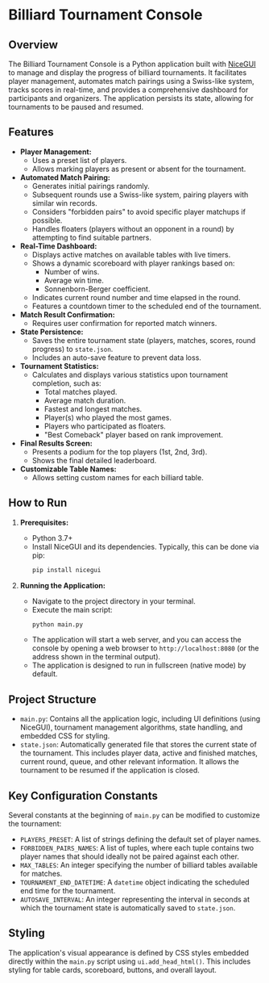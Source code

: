 # Billiard Tournament Console

## Overview

The Billiard Tournament Console is a Python application built with [NiceGUI](https://nicegui.io/) to manage and display the progress of billiard tournaments. It facilitates player management, automates match pairings using a Swiss-like system, tracks scores in real-time, and provides a comprehensive dashboard for participants and organizers. The application persists its state, allowing for tournaments to be paused and resumed.

## Features

*   **Player Management:**
    *   Uses a preset list of players.
    *   Allows marking players as present or absent for the tournament.
*   **Automated Match Pairing:**
    *   Generates initial pairings randomly.
    *   Subsequent rounds use a Swiss-like system, pairing players with similar win records.
    *   Considers "forbidden pairs" to avoid specific player matchups if possible.
    *   Handles floaters (players without an opponent in a round) by attempting to find suitable partners.
*   **Real-Time Dashboard:**
    *   Displays active matches on available tables with live timers.
    *   Shows a dynamic scoreboard with player rankings based on:
        *   Number of wins.
        *   Average win time.
        *   Sonnenborn-Berger coefficient.
    *   Indicates current round number and time elapsed in the round.
    *   Features a countdown timer to the scheduled end of the tournament.
*   **Match Result Confirmation:**
    *   Requires user confirmation for reported match winners.
*   **State Persistence:**
    *   Saves the entire tournament state (players, matches, scores, round progress) to `state.json`.
    *   Includes an auto-save feature to prevent data loss.
*   **Tournament Statistics:**
    *   Calculates and displays various statistics upon tournament completion, such as:
        *   Total matches played.
        *   Average match duration.
        *   Fastest and longest matches.
        *   Player(s) who played the most games.
        *   Players who participated as floaters.
        *   "Best Comeback" player based on rank improvement.
*   **Final Results Screen:**
    *   Presents a podium for the top players (1st, 2nd, 3rd).
    *   Shows the final detailed leaderboard.
*   **Customizable Table Names:**
    *   Allows setting custom names for each billiard table.

## How to Run

1.  **Prerequisites:**
    *   Python 3.7+
    *   Install NiceGUI and its dependencies. Typically, this can be done via pip:
        ```bash
        pip install nicegui
        ```

2.  **Running the Application:**
    *   Navigate to the project directory in your terminal.
    *   Execute the main script:
        ```bash
        python main.py
        ```
    *   The application will start a web server, and you can access the console by opening a web browser to `http://localhost:8080` (or the address shown in the terminal output).
    *   The application is designed to run in fullscreen (native mode) by default.

## Project Structure

*   `main.py`: Contains all the application logic, including UI definitions (using NiceGUI), tournament management algorithms, state handling, and embedded CSS for styling.
*   `state.json`: Automatically generated file that stores the current state of the tournament. This includes player data, active and finished matches, current round, queue, and other relevant information. It allows the tournament to be resumed if the application is closed.

## Key Configuration Constants

Several constants at the beginning of `main.py` can be modified to customize the tournament:

*   `PLAYERS_PRESET`: A list of strings defining the default set of player names.
*   `FORBIDDEN_PAIRS_NAMES`: A list of tuples, where each tuple contains two player names that should ideally not be paired against each other.
*   `MAX_TABLES`: An integer specifying the number of billiard tables available for matches.
*   `TOURNAMENT_END_DATETIME`: A `datetime` object indicating the scheduled end time for the tournament.
*   `AUTOSAVE_INTERVAL`: An integer representing the interval in seconds at which the tournament state is automatically saved to `state.json`.

## Styling

The application's visual appearance is defined by CSS styles embedded directly within the `main.py` script using `ui.add_head_html()`. This includes styling for table cards, scoreboard, buttons, and overall layout.
